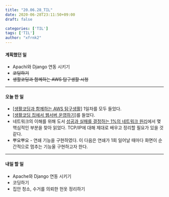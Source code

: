 ```yaml
---
title: "20.06.28_TIL"
date: 2020-06-28T23:11:50+09:00
draft: false

categories: ['TIL']
tags: ['TIL']
author: "xfrnk2"
---
```

#### 계획했던 일
+ Apachi와 Django 연동 시키기
+ ~~코딩하기~~
+ ~~생활코딩과 함께하는 AWS 탐구생활 시청~~
---  
#### 오늘 한 일
+ [[생활코딩과 함께하는 AWS 탐구생활]](https://www.youtube.com/playlist?list=PLORxAVAC5fUWCd8arUJZKyryRWzxFGIGQ) 1일차를 모두 들었다.
+ [[생활코딩 집에서 웹서버 운영하기]](https://opentutorials.org/course/228/6040)를 들었다.
+ 네트워크의 이해를 위해 도서 [성공과 실패를 결정하는 1%의 네트워크 원리](http://m.yes24.com/goods/detail/3246410)에서 몇 핵심적인 부분을 찾아 읽었다. TCP/IP에 대해 제대로 배우고 정리할 필요가 있을 것 같다.
+ 뿌요뿌요 - 연쇄 기능을 구현하였다. 이 다음은 연쇄가 1회 일어날 때마다 화면이 순간적으로 멈추는 기능울 구현하고자 한다.
---   
#### 내일 할 일  
+ Apache와 Django 연동 시키기
+ 코딩하기
+ 집안 청소, 수거를 의뢰한 헌옷 정리하기